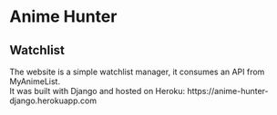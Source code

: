 # Anime Hunter
<h2>Watchlist</h2>
The website is a simple watchlist manager, it consumes an API from MyAnimeList. <br>
It was built with Django and hosted on Heroku: https://anime-hunter-django.herokuapp.com
